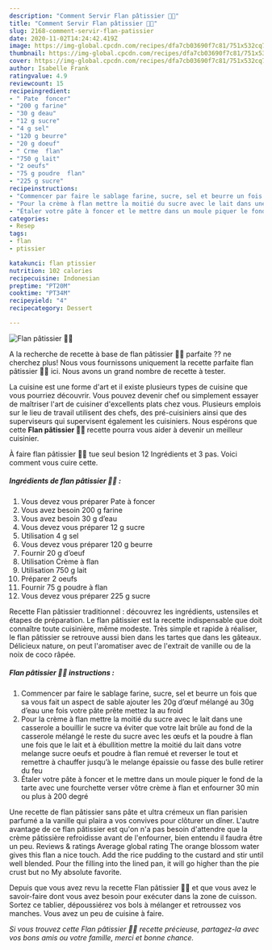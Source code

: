 ```yaml
---
description: "Comment Servir Flan pâtissier 👌🏽"
title: "Comment Servir Flan pâtissier 👌🏽"
slug: 2168-comment-servir-flan-patissier
date: 2020-11-02T14:24:42.419Z
image: https://img-global.cpcdn.com/recipes/dfa7cb03690f7c81/751x532cq70/flan-patissier-👌🏽-photo-principale-de-la-recette.jpg
thumbnail: https://img-global.cpcdn.com/recipes/dfa7cb03690f7c81/751x532cq70/flan-patissier-👌🏽-photo-principale-de-la-recette.jpg
cover: https://img-global.cpcdn.com/recipes/dfa7cb03690f7c81/751x532cq70/flan-patissier-👌🏽-photo-principale-de-la-recette.jpg
author: Isabelle Frank
ratingvalue: 4.9
reviewcount: 15
recipeingredient:
- " Pate  foncer"
- "200 g farine"
- "30 g deau"
- "12 g sucre"
- "4 g sel"
- "120 g beurre"
- "20 g doeuf"
- " Crme  flan"
- "750 g lait"
- "2 oeufs"
- "75 g poudre  flan"
- "225 g sucre"
recipeinstructions:
- "Commencer par faire le sablage farine, sucre, sel et beurre un fois que sa vous fait un aspect de sable ajouter les 20g d’œuf mélangé au 30g d’eau une fois votre pâte prête mettez la au froid"
- "Pour la crème à flan mettre la moitié du sucre avec le lait dans une casserole a bouillir le sucre va éviter que votre lait brûle au fond de la casserole mélangé le reste du sucre avec les œufs et la poudre à flan une fois que le lait et à ébullition mettre la moitié du lait dans votre melange sucre oeufs et poudre à flan remué et reverser le tout et remettre à chauffer jusqu’à le melange épaissie ou fasse des bulle retirer du feu"
- "Étaler votre pâte à foncer et le mettre dans un moule piquer le fond de la tarte avec une fourchette verser vôtre crème à flan et enfourner 30 min ou plus à 200 degré"
categories:
- Resep
tags:
- flan
- ptissier

katakunci: flan ptissier 
nutrition: 102 calories
recipecuisine: Indonesian
preptime: "PT20M"
cooktime: "PT34M"
recipeyield: "4"
recipecategory: Dessert

---
```



![Flan pâtissier 👌🏽](https://img-global.cpcdn.com/recipes/dfa7cb03690f7c81/751x532cq70/flan-patissier-👌🏽-photo-principale-de-la-recette.jpg)

A la recherche de recette à base de flan pâtissier 👌🏽 parfaite ?? ne cherchez plus! Nous vous fournissons uniquement la recette parfaite flan pâtissier 👌🏽 ici. Nous avons un grand nombre de recette à tester.

La cuisine est une forme d'art et il existe plusieurs types de cuisine que vous pourriez découvrir. Vous pouvez devenir chef ou simplement essayer de maîtriser l'art de cuisiner d'excellents plats chez vous. Plusieurs emplois sur le lieu de travail utilisent des chefs, des pré-cuisiniers ainsi que des superviseurs qui supervisent également les cuisiniers. Nous espérons que cette <strong> Flan pâtissier 👌🏽 </strong> recette pourra vous aider à devenir un meilleur cuisinier.

<!--inarticleads1-->

À faire flan pâtissier 👌🏽 tue seul besion 12 Ingrédients et 3 pas. Voici comment vous cuire cette.

##### Ingrédients de flan pâtissier 👌🏽 :

1. Vous devez vous préparer  Pate à foncer
1. Vous avez besoin 200 g farine
1. Vous avez besoin 30 g d’eau
1. Vous devez vous préparer 12 g sucre
1. Utilisation 4 g sel
1. Vous devez vous préparer 120 g beurre
1. Fournir 20 g d’oeuf
1. Utilisation  Crème à flan
1. Utilisation 750 g lait
1. Préparer 2 oeufs
1. Fournir 75 g poudre à flan
1. Vous devez vous préparer 225 g sucre


Recette Flan pâtissier traditionnel : découvrez les ingrédients, ustensiles et étapes de préparation. Le flan pâtissier est la recette indispensable que doit connaître toute cuisinière, même modeste. Très simple et rapide à réaliser, le flan pâtissier se retrouve aussi bien dans les tartes que dans les gâteaux. Délicieux nature, on peut l&#39;aromatiser avec de l&#39;extrait de vanille ou de la noix de coco râpée. 

<!--inarticleads2-->

##### Flan pâtissier 👌🏽 instructions :

1. Commencer par faire le sablage farine, sucre, sel et beurre un fois que sa vous fait un aspect de sable ajouter les 20g d’œuf mélangé au 30g d’eau une fois votre pâte prête mettez la au froid
1. Pour la crème à flan mettre la moitié du sucre avec le lait dans une casserole a bouillir le sucre va éviter que votre lait brûle au fond de la casserole mélangé le reste du sucre avec les œufs et la poudre à flan une fois que le lait et à ébullition mettre la moitié du lait dans votre melange sucre oeufs et poudre à flan remué et reverser le tout et remettre à chauffer jusqu’à le melange épaissie ou fasse des bulle retirer du feu
1. Étaler votre pâte à foncer et le mettre dans un moule piquer le fond de la tarte avec une fourchette verser vôtre crème à flan et enfourner 30 min ou plus à 200 degré


Une recette de flan pâtissier sans pâte et ultra crémeux un flan parisien parfumé a la vanille qui plaira a vos convives pour clôturer un dîner. L&#39;autre avantage de ce flan pâtissier est qu&#39;on n&#39;a pas besoin d&#39;attendre que la crème pâtissière refroidisse avant de l&#39;enfourner, bien entendu il faudra être un peu. Reviews &amp; ratings Average global rating The orange blossom water gives this flan a nice touch. Add the rice pudding to the custard and stir until well blended. Pour the filling into the lined pan, it will go higher than the pie crust but no My absolute favorite. 

<!--inarticleads1-->

<p>
Depuis que vous avez revu la recette Flan pâtissier 👌🏽 et que vous avez le savoir-faire dont vous avez besoin pour exécuter dans la zone de cuisson. Sortez ce tablier, dépoussiérez vos bols à mélanger et retroussez vos manches. Vous avez un peu de cuisine à faire.
</p>

<p>
<i>Si vous trouvez cette Flan pâtissier 👌🏽 recette précieuse, partagez-la avec vos bons amis ou votre famille, merci et bonne chance.</i>
</p>
